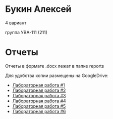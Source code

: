 # Букин Алексей

4 вариант

группа УВА-111 (211)

# Отчеты

Отчеты в формате .docx лежат в папке reports

Для удобства копии размещены на GoogleDrive:

* [Лабораторная работа #1](https://drive.google.com/file/d/1-tX-tLzjdbtAbf5UfHXl9XfZ59H4Sh42/view?usp=sharing "GoogleDrive:lab1.docx")
* [Лабораторная работа #2](https://drive.google.com/file/d/1MP81Td0dvaYxnAFnOCrEoWy_of_f0KdD/view?usp=sharing "GoogleDrive:lab2.docx")
* [Лабораторная работа #3](https://drive.google.com/file/d/1CQ6FVTf_zkXKQjaHeEwbtZVO2AFn5pvA/view?usp=sharing "GoogleDrive:lab3.docx")
* [Лабораторная работа #4](https://drive.google.com/file/d/1CXPxBgwSR95bI7lvPDrH9s5sapEpI0ha/view?usp=sharing "GoogleDrive:lab4.docx")
* [Лабораторная работа #5](https://drive.google.com/file/d/1_m6gi9iSjEy016JqzL5ANhlzth6_dijM/view?usp=sharing "GoogleDrive:lab5.docx")
* [Лабораторная работа #6](https://drive.google.com/file/d/1TPslws3nbQPSntsoKfXEdtqTtFMNiwsG/view?usp=sharing "GoogleDrive:lab6.docx")

